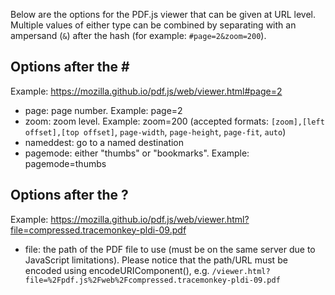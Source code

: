 Below are the options for the PDF.js viewer that can be given at URL level. Multiple values of either type can be combined by separating with an ampersand (`&`) after the hash (for example: `#page=2&zoom=200`).

## Options after the \#
Example: https://mozilla.github.io/pdf.js/web/viewer.html#page=2

* page: page number. Example: page=2
* zoom: zoom level. Example: zoom=200 (accepted formats: `[zoom],[left offset],[top offset]`, `page-width`, `page-height`, `page-fit`, `auto`)
* nameddest: go to a named destination
* pagemode: either "thumbs" or "bookmarks".  Example: pagemode=thumbs

## Options after the ?
Example: https://mozilla.github.io/pdf.js/web/viewer.html?file=compressed.tracemonkey-pldi-09.pdf

* file: the path of the PDF file to use (must be on the same server due to JavaScript limitations). Please notice that the path/URL must be encoded using encodeURIComponent(), e.g. `/viewer.html?file=%2Fpdf.js%2Fweb%2Fcompressed.tracemonkey-pldi-09.pdf`
